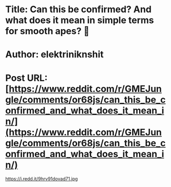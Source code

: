 # Title: Can this be confirmed? And what does it mean in simple terms for smooth apes? 🦧
# Author: elektriniknshit
# Post URL: [https://www.reddit.com/r/GMEJungle/comments/or68js/can_this_be_confirmed_and_what_does_it_mean_in/](https://www.reddit.com/r/GMEJungle/comments/or68js/can_this_be_confirmed_and_what_does_it_mean_in/)


https://i.redd.it/9hrv91dovad71.jpg